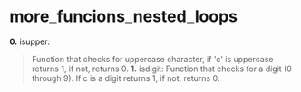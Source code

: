 # more_funcions_nested_loops
**0.** isupper:
> Function that checks for uppercase character, if 'c' is uppercase returns 1, if not, returns 0.
**1.** isdigit:
> Function that checks for a digit (0 through 9). If c is a digit returns 1, if not, returns 0.
